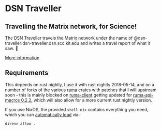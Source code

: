 # DSN Traveller #
## Travelling the Matrix network, for Science! ##
The DSN Traveller travels the [Matrix](https://matrix.org/) network
under the name of @dsn-traveller:dsn-traveller.dsn.scc.kit.edu and writes a travel report of what it saw. 📝

[More information](https://dsn-traveller.dsn.scc.kit.edu/)

## Requirements ##
This depends on rust nightly, I use it with rust nightly 2018-05-14,
and on a number of forks of the various [ruma](https://www.ruma.io/) crates with patches that I will upstream soon -
this is mainly blocked on [ruma-client](https://github.com/ruma/ruma-client/) getting updated for
[ruma-api-macros 0.2.2](https://github.com/ruma/ruma-api-macros/releases/tag/0.2.2),
which will also allow for a more current rust nightly version.

If you use NixOS, the provided `shell.nix` contains everything you need, which you can
[automatically load](https://nixos.wiki/wiki/Development_environment_with_nix-shell) via:
```
direnv allow .
```
